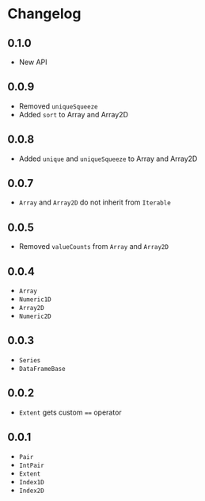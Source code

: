 # Changelog

## 0.1.0

+ New API

## 0.0.9

+ Removed `uniqueSqueeze`
+ Added `sort` to Array and Array2D

## 0.0.8

+ Added `unique` and `uniqueSqueeze` to Array and Array2D

## 0.0.7

+ `Array` and `Array2D` do not inherit from `Iterable`

## 0.0.5

+ Removed `valueCounts` from `Array` and `Array2D`

## 0.0.4

+ `Array`
+ `Numeric1D`
+ `Array2D`
+ `Numeric2D`

## 0.0.3

+ `Series`
+ `DataFrameBase`

## 0.0.2

- `Extent` gets custom `==` operator

## 0.0.1

- `Pair`
- `IntPair`
- `Extent`
- `Index1D`
- `Index2D`
